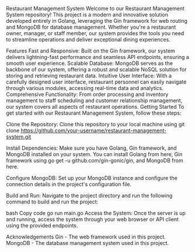 Restaurant Management System
Welcome to our Restaurant Management System repository! This project is a modern and innovative solution developed entirely in Golang, leveraging the Gin framework for web routing and MongoDB for database management. Whether you're a restaurant owner, manager, or staff member, our system provides the tools you need to streamline operations and deliver exceptional dining experiences.

Features
Fast and Responsive: Built on the Gin framework, our system delivers lightning-fast performance and seamless API endpoints, ensuring a smooth user experience.
Scalable Database: MongoDB serves as the backbone of our system, offering a robust and scalable NoSQL solution for storing and retrieving restaurant data.
Intuitive User Interface: With a carefully designed user interface, restaurant personnel can easily navigate through various modules, accessing real-time data and analytics.
Comprehensive Functionality: From order processing and inventory management to staff scheduling and customer relationship management, our system covers all aspects of restaurant operations.
Getting Started
To get started with our Restaurant Management System, follow these steps:

Clone the Repository: Clone this repository to your local machine using git clone https://github.com/your-username/restaurant-management-system.git

Install Dependencies: Make sure you have Golang, Gin framework, and MongoDB installed on your system. You can install Golang from here, Gin framework using go get -u github.com/gin-gonic/gin, and MongoDB from here.

Configure MongoDB: Set up your MongoDB instance and configure the connection details in the project's configuration file.

Build and Run: Navigate to the project directory and run the following command to build and run the project:

bash
Copy code
go run main.go
Access the System: Once the server is up and running, access the system through your web browser or API client using the provided endpoints.


Acknowledgements
Gin - The web framework used in this project.
MongoDB - The database management system used in this project.
